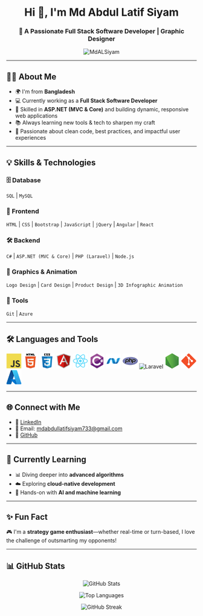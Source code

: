 <h1 align="center">Hi 👋, I'm Md Abdul Latif Siyam</h1>
<h3 align="center">🚀 A Passionate Full Stack Software Developer | Graphic Designer </h3>

<p align="center">
  <img src="https://komarev.com/ghpvc/?username=MdALSiyam&label=Profile%20views&color=0e75b6&style=flat" alt="MdALSiyam" />
</p>

---

## 🧑‍💻 About Me

- 🌍 I'm from **Bangladesh**  
- 💻 Currently working as a **Full Stack Software Developer**  
- 🔧 Skilled in **ASP.NET (MVC & Core)** and building dynamic, responsive web applications  
- 📚 Always learning new tools & tech to sharpen my craft  
- 🎯 Passionate about clean code, best practices, and impactful user experiences  

---

## 💡 Skills & Technologies

### 🗄️ Database  
`SQL` | `MySQL`

### 🎨 Frontend  
`HTML` | `CSS` | `Bootstrap` | `JavaScript` | `jQuery` | `Angular` | `React`

### 🛠 Backend  
`C#` | `ASP.NET (MVC & Core)` | `PHP (Laravel)` | `Node.js`

### 🧩 Graphics & Animation  
`Logo Design` | `Card Design` | `Product Design` | `3D Infographic Animation`

### 🧰 Tools  
`Git` | `Azure`

---

## 🛠 Languages and Tools

<p align="left"> 
  <img src="https://raw.githubusercontent.com/devicons/devicon/master/icons/javascript/javascript-original.svg" alt="JavaScript" width="40" height="40"/> 
  <img src="https://raw.githubusercontent.com/devicons/devicon/master/icons/html5/html5-original-wordmark.svg" alt="HTML" width="40" height="40"/> 
  <img src="https://raw.githubusercontent.com/devicons/devicon/master/icons/css3/css3-original-wordmark.svg" alt="CSS" width="40" height="40"/>
  <img src="https://raw.githubusercontent.com/devicons/devicon/master/icons/angularjs/angularjs-original.svg" alt="Angular" width="40" height="40"/>
  <img src="https://raw.githubusercontent.com/devicons/devicon/master/icons/react/react-original.svg" alt="React" width="40" height="40"/>
  <img src="https://raw.githubusercontent.com/devicons/devicon/master/icons/csharp/csharp-original.svg" alt="C#" width="40" height="40"/>
  <img src="https://raw.githubusercontent.com/devicons/devicon/master/icons/dot-net/dot-net-original.svg" alt=".NET" width="40" height="40"/>
  <img src="https://raw.githubusercontent.com/devicons/devicon/master/icons/php/php-original.svg" alt="PHP" width="40" height="40"/>
  <img src="https://cdn.jsdelivr.net/gh/devicons/devicon/icons/laravel/laravel-original.svg" alt="Laravel" width="40" height="40"/>
  <img src="https://raw.githubusercontent.com/devicons/devicon/master/icons/nodejs/nodejs-original.svg" alt="Node.js" width="40" height="40"/>
  <img src="https://raw.githubusercontent.com/devicons/devicon/master/icons/git/git-original.svg" alt="Git" width="40" height="40"/>
  <img src="https://raw.githubusercontent.com/devicons/devicon/master/icons/azure/azure-original.svg" alt="Azure" width="40" height="40"/>
</p>

---

## 🌐 Connect with Me

- 💼 [LinkedIn](https://www.linkedin.com/in/mdalsiyam/)
- 📧 Email: mdabdullatifsiyam733@gmail.com
- 🔗 [GitHub](https://github.com/MdALSiyam)

---

## 🌱 Currently Learning

- 📊 Diving deeper into **advanced algorithms**
- ☁️ Exploring **cloud-native development**
- 🤖 Hands-on with **AI and machine learning**

---

## ✨ Fun Fact

🎮 I'm a **strategy game enthusiast**—whether real-time or turn-based, I love the challenge of outsmarting my opponents!

---

## 📊 GitHub Stats

<p align="center">
  <img src="https://github-readme-stats.vercel.app/api?username=MdALSiyam&show_icons=true&theme=radical" alt="GitHub Stats"/>
</p>
<p align="center">
  <img src="https://github-readme-stats.vercel.app/api/top-langs/?username=MdALSiyam&layout=compact&theme=radical" alt="Top Languages"/>
</p>
<p align="center">
  <img src="https://streak-stats.demolab.com?user=MdALSiyam&theme=radical" alt="GitHub Streak"/>
</p>
